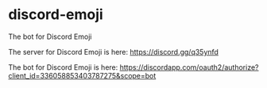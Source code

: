 # discord-emoji
The bot for Discord Emoji


The server for Discord Emoji is here: https://discord.gg/q35ynfd

The bot for Discord Emoji is here: https://discordapp.com/oauth2/authorize?client_id=336058853403787275&scope=bot
